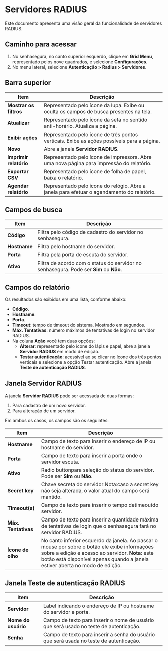 # Servidores RADIUS

Este documento apresenta uma visão geral da funcionalidade de servidores RADIUS.

## Caminho para acessar

1. No senhasegura, no canto superior esquerdo, clique em **Grid Menu**, representado pelos nove quadrados, e selecione **Configurações**.
2. No menu lateral, selecione **Autenticação > Radius > Servidores**.

## Barra superior

| Item                     | Descrição                                                                                      |
| ------------------------ | ------------------------------------------------------------------------------------------------ |
| **Mostrar os filtros**  | Representado pelo ícone da lupa. Exibe ou oculta os campos de busca presentes na tela.          |
| **Atualizar**           | Representado pelo ícone da seta no sentido anti-horário. Atualiza a página.                   |
| **Exibir ações**      | Representado pelo ícone de três pontos verticais. Exibe as  ações possíveis para a página. |
| **Novo**                | Abre a janela **Servidor RADIUS**.                                                              |
| **Imprimir relatório** | Representado pelo ícone de impressora. Abre uma nova página para impressão do relatório.     |
| **Exportar CSV**        | Representado pelo ícone de folha de papel, baixa o relatório.                                  |
| **Agendar relatório**  | Representado pelo ícone do relógio. Abre a janela para efetuar o agendamento do relatório.    |

## Campos de busca

| Item          | Descrição                                                                               |
| ------------- | ----------------------------------------------------------------------------------------- |
| **Código**  | Filtra pelo código de cadastro do servidor no senhasegura.                               |
| **Hostname** | Filtra pelo hostname do servidor.                                                         |
| **Porta**    | Filtra pela porta de escuta do servidor.                                                  |
| **Ativo**    | Filtra de acordo com o status do servidor no senhasegura. Pode ser **Sim** ou **Não**. |

## Campos do relatório

Os resultados são exibidos em uma lista, conforme abaixo:

* **Código**.
* **Hostname**.
* **Porta**.
* **Timeout**: tempo de timeout do sistema. Mostrado em segundos.
* **Máx. Tentativas**: número máximos de tentativas de login no servidor RADIUS.
* Na coluna **Ação** você tem duas opções:
  * **Alterar**: representado pelo ícone do lápis e papel, abre a janela **Servidor RADIUS** em modo de edição.
  * **Testar autenticação**: acessível ao se clicar no ícone dos três pontos verticais e selecione a opção Testar autenticação. Abre a janela **Teste de autenticação RADIUS**.

## Janela Servidor RADIUS

A janela **Servidor RADIUS** pode ser acessada de duas formas:

1. Para cadastro de um novo servidor.
2. Para alteração de um servidor.

Em ambos os casos, os campos são os seguintes:

| Item                       | Descrição                                                                                                                                                                                                                                             |
| -------------------------- | ------------------------------------------------------------------------------------------------------------------------------------------------------------------------------------------------------------------------------------------------------- |
| **Hostname**         | Campo de texto para inserir o endereço de IP ou hostname do servidor.                                                                                                                                                                                  |
| **Porta**            | Campo de texto para inserir a porta onde o servidor escuta.                                                                                                                                                                                             |
| **Ativo**            | Radio buttonpara seleção do status do servidor. Pode ser **Sim** ou **Não**.                                                                                                                                                            |
| **Secret key**       | Chave secreta do servidor.Nota:caso a secret key não seja alterada, o valor atual do campo será mantido.                                                                                                                                              |
| **Timeout(s)**       | Campo de texto para inserir o tempo detimeoutdo servidor.                                                                                                                                                                                               |
| **Máx. Tentativas** | Campo de texto para inserir a quantidade máxima de tentativas de login que o senhasegura fará no servidor RADIUS.                                                                                                                                     |
| **Ícone de olho**   | No canto inferior esquerdo da janela. Ao passar o mouse por sobre o botão ele exibe informações sobre a edição e acesso ao servidor. **Nota**: este botão está disponível apenas quando a janela estiver aberta no modo de edição. |

## Janela Teste de autenticação RADIUS

| Item                  | Descrição                                                                                 |
| --------------------- | ------------------------------------------------------------------------------------------- |
| **Servidor**         | Label indicando o endereço de IP ou hostname do servidor e porta.                          |
| **Nome do usuário** | Campo de texto para inserir o nome de usuário que será usado no teste de autenticação.  |
| **Senha**            | Campo de texto para inserir a senha do usuário que será usada no teste de autenticação. |